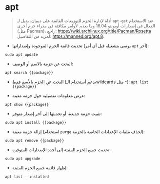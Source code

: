 # apt

> أداة لإدارة الحزم للتوزيعات القائمة على ديبيان.
> بديل لـ `apt-get` عند الاستخدام الفعال في إصدارات أوبونتو 16.04 وما بعده.
> لأوامر مكافئة في مدراء حزم أخرى (مثل Pacman)، راجع: https://wiki.archlinux.org/title/Pacman/Rosetta
> لمزيد من التفاصيل: <https://manned.org/apt.8>.

- تحديث قائمة الحزم الموجودة وإصداراتها (يوصى بتشغيله قبل أي أمر `apt` آخر):

`sudo apt update`

- البحث عن حزمة بالاسم أو الوصف:

`apt search {{package}}`

- البحث عن الحزم بالأسم فقط (يدعم أستخدام الـwildcards مثل `*`):
`apt list {{package}}`

- عرض معلومات تفصيلية حول حزمة معينة:

`apt show {{package}}`

- تثبيت حزمة جديدة، أو تحديثها إلى آخر إصدار متوفر:

`sudo apt install {{package}}`

- إزالة حزمة معينة (استخدام `purge` لحذف ملفات الإعدادات الخاصة بالحزمة):

`sudo apt remove {{package}}`

- تحديث جميع الحزم المثبتة إلى أجدد الإصدارات المتوفرة:

`sudo apt upgrade`

- إظهار قائمة جميع الحزم المثبتة:

`apt list --installed`
